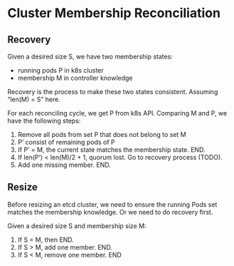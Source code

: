 # Cluster Membership Reconciliation

## Recovery

Given a desired size S, we have two membership states:
- running pods P in k8s cluster
- membership M in controller knowledge

Recovery is the process to make these two states consistent.  Assuming “len(M) = S” here.

For each reconciling cycle, we get P from k8s API. Comparing M and P, we have the following steps:

1. Remove all pods from set P that does not belong to set M
2. P’ consist of remaining pods of P
3. If P’ = M, the current state matches the membership state. END.
4. If len(P’) < len(M)/2 + 1, quorum lost. Go to recovery process (TODO).
5. Add one missing member. END.

## Resize

Before resizing an etcd cluster, we need to ensure the running Pods set matches the membership knowledge. Or we need to do recovery first.

Given a desired size S and membership size M:

1. If S = M, then END.
2. If S > M, add one member. END.
3. If S < M, remove one member. END